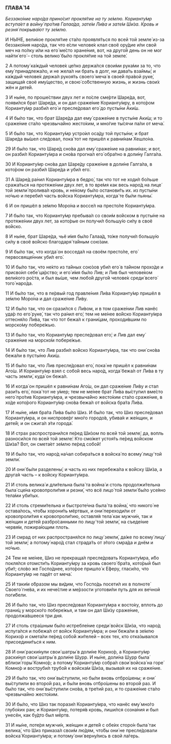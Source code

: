 ### ГЛАВА́ 14

_Беззако́ние наро́да прино́сит прокля́тие на ту зе́млю. Корианту́мр вступа́ет в войну́ про́тив Галаа́да, зате́м Ли́ва и зате́м Ши́за. Кровь и резня́ покрыва́ют ту зе́млю._

И НЫ́НЕ, вели́кое прокля́тие ста́ло проявля́ться по всей той земле́ из-за беззако́ния наро́да, так что е́сли челове́к клал своё ору́дие и́ли свой меч на по́лку и́ли на его́ ме́сто хране́ния, вот, на друго́й день он не мог найти́ его́ – столь велико́ бы́ло прокля́тие на той земле́.

2 А потому́ ка́ждый челове́к це́пко держа́лся свои́ми рука́ми за то, что ему́ принадлежа́ло, и не жела́л ни брать в долг, ни дава́ть взаймы́; и ка́ждый челове́к держа́л рукоя́ть своего́ меча́ в свое́й пра́вой руке́, защища́я своё иму́щество, и свою́ со́бственную жизнь, и жизнь свои́х жён и дете́й.

3 И ны́не, по проше́ствии двух лет и по́сле сме́рти Шаре́да, вот, появи́лся брат Шаре́да, и он дал сраже́ние Корианту́мру, в кото́ром Корианту́мр разби́л его́ и пресле́довал его́ до пусты́ни Аки́ш.

4 И бы́ло так, что брат Шаре́да дал ему́ сраже́ние в пусты́не Аки́ш; и то сраже́ние ста́ло чрезвыча́йно жесто́ким, и мно́гие ты́сячи па́ли от меча́.

5 И бы́ло так, что Корианту́мр устро́ил оса́ду той пусты́ни; и брат Шаре́да вы́шел сле́довал, пока́ тот не пришёл к равни́нам Хешло́на.

29 И бы́ло так, что Шаре́д сно́ва дал ему́ сраже́ние на равни́нах; и вот, он разби́л Корианту́мра и сно́ва прогна́л его́ обра́тно в доли́ну Галга́ла.

30 И Корианту́мр сно́ва дал Шаре́ду сраже́ние в доли́не Галга́ла, в кото́ром он разби́л Шаре́да и уби́л его́.

31 А Шаре́д ра́нил Корианту́мра в бедро́, так что тот не ходи́л бо́льше сража́ться на протяже́нии двух лет, в то вре́мя как весь наро́д на лице́ той земли́ пролива́л кровь, и не́кому бы́ло останови́ть их. из пусты́ни но́чью и переби́л часть во́йска Корианту́мра, когда́ те бы́ли пьяны́.

6 И он пришёл в зе́млю Моро́на и воссе́л на престо́ле Корианту́мра.

7 И бы́ло так, что Корианту́мр пребыва́л со свои́м во́йском в пусты́не на протяже́нии двух лет, за кото́рые он получи́л большу́ю си́лу в своё во́йско.

8 И ны́не, брат Шаре́да, чьё и́мя бы́ло Галаа́д, то́же получи́л большу́ю си́лу в своё во́йско благодаря́ та́йным сою́зам.

9 И бы́ло так, что когда́ он восседа́л на своём престо́ле, его́ первосвяще́нник уби́л его́.

10 И бы́ло так, что не́кто из та́йных сою́зов уби́л его́ в та́йном прохо́де и присво́ил себе́ ца́рство; и его́ и́мя бы́ло Лив; и Лив был челове́ком вели́кого ро́ста, и был вы́ше, чем любо́й друго́й челове́к среди́ всего́ того́ наро́да.

11 И бы́ло так, что в пе́рвый год правле́ния Ли́ва Корианту́мр пришёл в зе́млю Моро́на и дал сраже́ние Ли́ву.

12 И бы́ло так, что он срази́лся с Ли́вом, и в том сраже́нии Лив нанёс уда́р по его́ руке́, так что ра́нил его́; тем не ме́нее во́йско Корианту́мра оттесня́ло Ли́ва, так что тот бежа́л к грани́цам, проходи́вшим по морско́му побере́жью.

13 И бы́ло так, что Корианту́мр пресле́довал его́; и Лив дал ему́ сраже́ние на морско́м побере́жье.

14 И бы́ло так, что Лив разби́л во́йско Корианту́мра, так что они́ сно́ва бежа́ли в пусты́ню Аки́ш.

15 И бы́ло так, что Лив пресле́довал его́, пока́ не пришёл к равни́нам Аго́ш. И Корианту́мр взял с собо́й весь наро́д, когда́ бежа́л от Ли́ва в ту часть земли́, куда́ он бежа́л.

16 И когда́ он пришёл к равни́нам Аго́ш, он дал сраже́ние Ли́ву и стал рази́ть его́, пока́ тот не у́мер; тем не ме́нее брат Ли́ва вы́ступил вме́сто него́ про́тив Корианту́мра, и чрезвыча́йно жесто́ким ста́ло сраже́ние, в хо́де кото́рого Корианту́мр сно́ва бежа́л от во́йска бра́та Ли́ва.

17 И ны́не, и́мя бра́та Ли́ва бы́ло Шиз. И бы́ло так, что Шиз пресле́довал Корианту́мра, и он ниспрове́рг мно́го городо́в, убива́я и же́нщин, и дете́й; и он сжига́л э́ти города́.

18 И страх распространи́лся пе́ред Ши́зом по всей той земле́; да, вопль разноси́лся по всей той земле́: Кто смо́жет устоя́ть пе́ред во́йском Ши́за? Вот, он смета́ет зе́млю пе́ред собо́й!

19 И бы́ло так, что наро́д на́чал собира́ться в войска́ по всему́ лицу́ той земли́.

20 И они́ бы́ли разделены́; и часть из них перебежа́ла к во́йску Ши́за, а друга́я часть – к во́йску Корианту́мра.

21 И столь велика́ и дли́тельна была́ та война́ и столь продолжи́тельна была́ сце́на кровопроли́тия и резни́, что всё лицо́ той земли́ бы́ло усе́яно тела́ми уби́тых.

22 И столь стреми́тельна и быстроте́чна была́ та война́, что никого́ не остава́лось, что́бы хорони́ть мёртвых, и они́ переходи́ли от кровопроли́тия к кровопроли́тию, оставля́я тела́ как мужчи́н, так и же́нщин и дете́й разбро́санными по лицу́ той земли́, на съеде́ние червя́м, пожира́ющим плоть.

23 И смрад от них распространя́лся по лицу́ земли́, да́же по всему́ лицу́ той земли́; а потому́ наро́д стал страда́ть от э́того смра́да и днём и но́чью.

24 Тем не ме́нее, Шиз не прекраща́л пресле́довать Корианту́мра, и́бо покля́лся отомсти́ть Корианту́мру за кровь своего́ бра́та, кото́рый был уби́т; сло́во же Госпо́днее, кото́рое пришло́ к Е́феру, гласи́ло, что Корианту́мр не падёт от меча́.

25 И таки́м о́бразом мы ви́дим, что Госпо́дь посети́л их в полноте́ Своего́ гне́ва, и их нече́стие и ме́рзости уготови́ли путь для их ве́чной поги́бели.

26 И бы́ло так, что Шиз пресле́довал Корианту́мра к восто́ку, вплоть до грани́ц у морско́го побере́жья, и там он дал Ши́зу сраже́ние, продолжа́вшееся три дня.

27 И столь стра́шным бы́ло истребле́ние среди́ войск Ши́за, что наро́д испуга́лся и побежа́л от войск Корианту́мра; и они́ бежа́ли в зе́млю Корихо́р и смета́ли пе́ред собо́й жи́телей – всех тех, кто отка́зывался присоедини́ться к ним.

28 И они́ раски́нули свои́ шатры́ в доли́не Корихо́р, а Корианту́мр раски́нул свои́ шатры́ в доли́не Шурр. И ны́не, доли́на Шурр была́ вблизи́ горы́ Комно́р; а потому́ Корианту́мр собра́л свои́ войска́ на горе́ Комно́р и воструби́л трубо́й к войска́м Ши́за, вызыва́я их на сраже́ние.

29 И бы́ло так, что они́ вы́ступили, но бы́ли вновь отбро́шены; и они́ вы́ступили во второ́й раз, и бы́ли вновь отбро́шены во второ́й раз. И бы́ло так, что они́ вы́ступили сно́ва, в тре́тий раз, и то сраже́ние ста́ло чрезвыча́йно жесто́ким.

30 И бы́ло, что Шиз так порази́л Корианту́мра, что нанёс ему́ мно́го глубо́ких ран; и Корианту́мр, потеря́в кровь, лиши́лся созна́ния и был унесён, как бу́дто был мёртв.

31 И ны́не, поте́ря мужчи́н, же́нщин и дете́й с обе́их сторо́н была́ так велика́, что Шиз приказа́л свои́м лю́дям, что́бы они́ не пресле́довали войска́ Корианту́мра; и потому́ они́ верну́лись в свой ла́герь.
